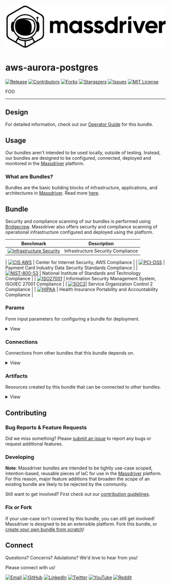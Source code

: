 [![Massdriver][logo]][website]

# aws-aurora-postgres

[![Release][release_shield]][release_url]
[![Contributors][contributors_shield]][contributors_url]
[![Forks][forks_shield]][forks_url]
[![Stargazers][stars_shield]][stars_url]
[![Issues][issues_shield]][issues_url]
[![MIT License][license_shield]][license_url]

FOO

---

## Design

For detailed information, check out our [Operator Guide](operator.mdx) for this bundle.

## Usage

Our bundles aren't intended to be used locally, outside of testing. Instead, our bundles are designed to be configured, connected, deployed and monitored in the [Massdriver][website] platform.

### What are Bundles?

Bundles are the basic building blocks of infrastructure, applications, and architectures in [Massdriver][website]. Read more [here](https://docs.massdriver.cloud/concepts/bundles).

## Bundle

<!-- COMPLIANCE:START -->

Security and compliance scanning of our bundles is performed using [Bridgecrew](https://www.bridgecrew.cloud/). Massdriver also offers security and compliance scanning of operational infrastructure configured and deployed using the platform.

| Benchmark                                                                                                                                                                                                                                                       | Description                        |
| --------------------------------------------------------------------------------------------------------------------------------------------------------------------------------------------------------------------------------------------------------------- | ---------------------------------- |
| [![Infrastructure Security](https://www.bridgecrew.cloud/badges/github/massdriver-cloud/aws-aurora-postgres/general)](https://www.bridgecrew.cloud/link/badge?vcs=github&fullRepo=massdriver-cloud%2Faws-aurora-postgres&benchmark=INFRASTRUCTURE+SECURITY) | Infrastructure Security Compliance |

| [![CIS AWS](https://www.bridgecrew.cloud/badges/github/massdriver-cloud/aws-aurora-postgres/cis_aws)](https://www.bridgecrew.cloud/link/badge?vcs=github&fullRepo=massdriver-cloud%2Faws-aurora-postgres&benchmark=CIS+AWS+V1.2) | Center for Internet Security, AWS Compliance |
| [![PCI-DSS](https://www.bridgecrew.cloud/badges/github/massdriver-cloud/aws-aurora-postgres/pci)](https://www.bridgecrew.cloud/link/badge?vcs=github&fullRepo=massdriver-cloud%2Faws-aurora-postgres&benchmark=PCI-DSS+V3.2) | Payment Card Industry Data Security Standards Compliance |
| [![NIST-800-53](https://www.bridgecrew.cloud/badges/github/massdriver-cloud/aws-aurora-postgres/nist)](https://www.bridgecrew.cloud/link/badge?vcs=github&fullRepo=massdriver-cloud%2Faws-aurora-postgres&benchmark=NIST-800-53) | National Institute of Standards and Technology Compliance |
| [![ISO27001](https://www.bridgecrew.cloud/badges/github/massdriver-cloud/aws-aurora-postgres/iso)](https://www.bridgecrew.cloud/link/badge?vcs=github&fullRepo=massdriver-cloud%2Faws-aurora-postgres&benchmark=ISO27001) | Information Security Management System, ISO/IEC 27001 Compliance |
| [![SOC2](https://www.bridgecrew.cloud/badges/github/massdriver-cloud/aws-aurora-postgres/soc2)](https://www.bridgecrew.cloud/link/badge?vcs=github&fullRepo=massdriver-cloud%2Faws-aurora-postgres&benchmark=SOC2)| Service Organization Control 2 Compliance |
| [![HIPAA](https://www.bridgecrew.cloud/badges/github/massdriver-cloud/aws-aurora-postgres/hipaa)](https://www.bridgecrew.cloud/link/badge?vcs=github&fullRepo=massdriver-cloud%2Faws-aurora-postgres&benchmark=HIPAA) | Health Insurance Portability and Accountability Compliance |

<!-- COMPLIANCE:END -->

### Params

Form input parameters for configuring a bundle for deployment.

<details>
<summary>View</summary>

<!-- PARAMS:START -->

**Params coming soon**

<!-- PARAMS:END -->

</details>

### Connections

Connections from other bundles that this bundle depends on.

<details>
<summary>View</summary>

<!-- CONNECTIONS:START -->

**Connections coming soon**

<!-- CONNECTIONS:END -->

</details>

### Artifacts

Resources created by this bundle that can be connected to other bundles.

<details>
<summary>View</summary>

<!-- ARTIFACTS:START -->

**Artifacts coming soon**

<!-- ARTIFACTS:END -->

</details>

## Contributing

<!-- CONTRIBUTING:START -->

### Bug Reports & Feature Requests

Did we miss something? Please [submit an issue](https://github.com/massdriver-cloud/aws-aurora-postgres/issues) to report any bugs or request additional features.

### Developing

**Note**: Massdriver bundles are intended to be tightly use-case scoped, intention-based, reusable pieces of IaC for use in the [Massdriver][website] platform. For this reason, major feature additions that broaden the scope of an existing bundle are likely to be rejected by the community.

Still want to get involved? First check out our [contribution guidelines](https://docs.massdriver.cloud/bundles/contributing).

### Fix or Fork

If your use-case isn't covered by this bundle, you can still get involved! Massdriver is designed to be an extensible platform. Fork this bundle, or [create your own bundle from scratch](https://docs.massdriver.cloud/bundles/development)!

<!-- CONTRIBUTING:END -->

## Connect

<!-- CONNECT:START -->

Questions? Concerns? Adulations? We'd love to hear from you!

Please connect with us!

[![Email][email_shield]][email_url]
[![GitHub][github_shield]][github_url]
[![LinkedIn][linkedin_shield]][linkedin_url]
[![Twitter][twitter_shield]][twitter_url]
[![YouTube][youtube_shield]][youtube_url]
[![Reddit][reddit_shield]][reddit_url]

<!-- markdownlint-disable -->

[logo]: https://raw.githubusercontent.com/massdriver-cloud/docs/main/static/img/logo-with-logotype-horizontal-400x110.svg

[docs]: https://docs.massdriver.cloud/?utm_source=github&utm_medium=readme&utm_campaign=aws-aurora-postgres&utm_content=docs
[website]: https://www.massdriver.cloud/?utm_source=github&utm_medium=readme&utm_campaign=aws-aurora-postgres&utm_content=website
[github]: https://github.com/massdriver-cloud?utm_source=github&utm_medium=readme&utm_campaign=aws-aurora-postgres&utm_content=github
[slack]: https://massdriverworkspace.slack.com/?utm_source=github&utm_medium=readme&utm_campaign=aws-aurora-postgres&utm_content=slack
[linkedin]: https://www.linkedin.com/company/massdriver/?utm_source=github&utm_medium=readme&utm_campaign=aws-aurora-postgres&utm_content=linkedin

[contributors_shield]: https://img.shields.io/github/contributors/massdriver-cloud/aws-aurora-postgres.svg?style=for-the-badge
[contributors_url]: https://github.com/massdriver-cloud/aws-aurora-postgres/graphs/contributors
[forks_shield]: https://img.shields.io/github/forks/massdriver-cloud/aws-aurora-postgres.svg?style=for-the-badge
[forks_url]: https://github.com/massdriver-cloud/aws-aurora-postgres/network/members
[stars_shield]: https://img.shields.io/github/stars/massdriver-cloud/aws-aurora-postgres.svg?style=for-the-badge
[stars_url]: https://github.com/massdriver-cloud/aws-aurora-postgres/stargazers
[issues_shield]: https://img.shields.io/github/issues/massdriver-cloud/aws-aurora-postgres.svg?style=for-the-badge
[issues_url]: https://github.com/massdriver-cloud/aws-aurora-postgres/issues
[release_url]: https://github.com/massdriver-cloud/aws-aurora-postgres/releases/latest
[release_shield]: https://img.shields.io/github/release/massdriver-cloud/aws-aurora-postgres.svg?style=for-the-badge
[license_shield]: https://img.shields.io/github/license/massdriver-cloud/aws-aurora-postgres.svg?style=for-the-badge
[license_url]: https://github.com/massdriver-cloud/aws-aurora-postgres/blob/main/LICENSE

[email_url]: mailto:support@massdriver.cloud
[email_shield]: https://img.shields.io/badge/email-Massdriver-black.svg?style=for-the-badge&logo=mail.ru&color=000000
[github_url]: mailto:support@massdriver.cloud
[github_shield]: https://img.shields.io/badge/follow-Github-black.svg?style=for-the-badge&logo=github&color=181717
[linkedin_url]: https://linkedin.com/in/massdriver-cloud
[linkedin_shield]: https://img.shields.io/badge/follow-LinkedIn-black.svg?style=for-the-badge&logo=linkedin&color=0A66C2

[twitter_url]: https://twitter.com/massdriver?utm_source=github&utm_medium=readme&utm_campaign=aws-aurora-postgres&utm_content=twitter
[twitter_shield]: https://img.shields.io/badge/follow-Twitter-black.svg?style=for-the-badge&logo=twitter&color=1DA1F2
[discourse_url]: https://community.massdriver.cloud?utm_source=github&utm_medium=readme&utm_campaign=aws-aurora-postgres&utm_content=discourse
[discourse_shield]: https://img.shields.io/badge/join-Discourse-black.svg?style=for-the-badge&logo=discourse&color=000000
[youtube_url]: https://www.youtube.com/channel/UCfj8P7MJcdlem2DJpvymtaQ
[youtube_shield]: https://img.shields.io/badge/subscribe-Youtube-black.svg?style=for-the-badge&logo=youtube&color=FF0000
[reddit_url]: https://www.reddit.com/r/massdriver
[reddit_shield]: https://img.shields.io/badge/subscribe-Reddit-black.svg?style=for-the-badge&logo=reddit&color=FF4500

<!-- markdownlint-restore -->

<!-- CONNECT:END -->

